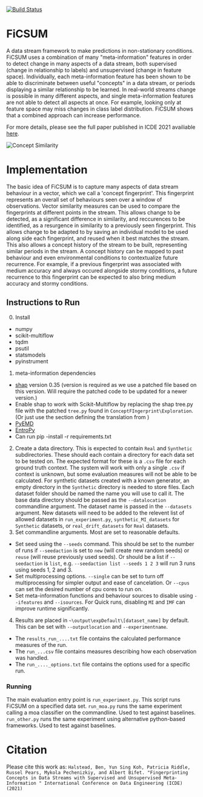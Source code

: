 [![Build Status](https://dev.azure.com/benhalstd/ConceptFingerprint/_apis/build/status/BenHals.ConceptFingerprint?branchName=master)](https://dev.azure.com/benhalstd/ConceptFingerprint/_build/latest?definitionId=1&branchName=master)
# FiCSUM
A data stream framework to make predictions in non-stationary conditions.
FiCSUM uses a combination of many "meta-information" features in order to detect change in many aspects of a data stream, both supervised (change in relationship to labels) and unsupervised (change in feature space).
Individually, each meta-information feature has been shown to be able to discriminate between useful "concepts" in a data stream, or periods displaying a similar relationship to be learned. 
In real-world streams change is possible in many different aspects, and single meta-information features are not able to detect all aspects at once.
For example, looking only at feature space may miss changes in class label distribution.
FiCSUM shows that a combined approach can increase performance.

For more details, please see the full paper published in ICDE 2021 availiable [here](https://ieeexplore.ieee.org/abstract/document/9458895).

![Concept Similarity](https://github.com/BenHals/ConceptFingerprint/raw/master/ConceptSimilarity.png)
# Implementation

The basic idea of FiCSUM is to capture many aspects of data stream behaviour in a vector, which we call a 'concept fingerprint'.
This fingerprint represents an overall set of behaviours seen over a window of observations. 
Vector similarity measures can be used to compare the fingerprints at different points in the stream.
This allows change to be detected, as a significant difference in similarity, and reccurences to be identified, as a resurgence in similarity to a previously seen fingerprint.
This allows change to be adapted to by saving an individual model to be used along side each fingerprint, and reused when it best matches the stream.
This also allows a concept history of the stream to be built, representing similar periods in the stream. A concept history can be mapped to past behaviour and even environmental conditions to contextualize future recurrence. For example, if a previous fingerprint was associated with medium accuracy and always occured alongside stormy conditions, a future recurrence to this fingerprint can be expected to also bring medium accuracy and stormy conditions.

## Instructions to Run
0. Install
- numpy
- scikit-multiflow
- tqdm
- psutil
- statsmodels
- pyinstrument
1. meta-information dependencies
- [shap](https://github.com/slundberg/shap) version 0.35 (version is required as we use a patched file based on this version. Will require the patched code to be updated for a newer version.)
- Enable shap to work with Scikit-Multiflow by replacing the shap tree.py file with the patched `tree.py` found in `ConceptFIngerprint\Exploration`. (Or just use the section defining the translation from )
- [PyEMD](https://github.com/laszukdawid/PyEMD)
- [EntroPy](https://raphaelvallat.com/entropy/build/html/index.html)
- Can run pip -install -r requirements.txt
2. Create a data directory. This is expected to contain `Real` and `Synthetic` subdirectories. These should each contain a directory for each data set to be tested on. The expected format for these is a `.csv` file for each ground truth context. The system will work with only a single `.csv` if context is unknown, but some evaluation measures will not be able to be calculated. For synthetic datasets created with a known generator, an empty directory in the `Synthetic` directory is needed to store files. Each dataset folder should be named the name you will use to call it. The base data directory should be passed as the `--datalocation` commandline argument. The dataset name is passed in the `--datasets` argument. New datasets will need to be added to the relevent list of allowed datasets in `run_experiment.py`, `synthetic_MI_datasets` for `Synthetic` datasets, or `real_drift_datasets` for `Real` datasets.
3. Set commandline arguments. Most are set to reasonable defaults. 
- Set seed using the `--seeds` command. This should be set to the number of runs if `--seedaction` is set to `new` (will create new random seeds) or `reuse` (will reuse previously used seeds). Or should be a list if `--seedaction` is `list`, e.g. `--seedaction list --seeds 1 2 3` will run 3 runs using seeds 1, 2 and 3.
- Set multiprocessing options. `--single` can be set to turn off multiprocessing for simpler output and ease of cancelation. Or `--cpus` can set the desired number of cpu cores to run on.
- Set meta-information functions and behaviour sources to disable using `--ifeatures` and `--isources`. For Quick runs, disabling `MI` and `IMF` can improve runtime significantly.
4. Results are placed in `~\output\expDefault\[dataset_name]` by default. This can be set with `--outputlocation` and `--experimentname`.
- The `results_run_....txt` file contains the calculated performance measures of the run.
- The `run_...csv` file contains measures describing how each observation was handled.
- The `run_...._options.txt` file contains the options used for a specific run.


### Running
The main evaluation entry point is `run_experiment.py`. This script runs FiCSUM on a specified data set. 
`run_moa.py` runs the same experiment calling a moa classifier on the commandline. Used to test against baselines.
`run_other.py` runs the same experiment using alternative python-based frameworks. Used to test against baselines.

# Citation
Please cite this work as:
`Halstead, Ben, Yun Sing Koh, Patricia Riddle, Russel Pears, Mykola Pechenizkiy, and Albert Bifet. "Fingerprinting Concepts in Data Streams with
Supervised and Unsupervised Meta-Information
" International Conference on Data Engineering (ICDE) (2021)`
